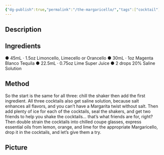 ```yaml
---
{"dg-publish":true,"permalink":"/the-margaricello/","tags":["cocktail"]}
---
```


## Description


## Ingredients

● 45mL · 1.5oz Limoncello, Limecello or Orancello 
● 30mL · 1oz Magenta Blanco Tequila 
● 22.5mL · 0.75oz Lime Super Juice
● 2 drops 20% Saline Solution

## Method

So the start is the same for all three: 
chill the shaker then add the first ingredient. All three cocktails also get saline solution, because salt enhances all flavors, and you can’t have a Margarita twist without salt. Then add plenty of ice for each of the cocktails, seal the shakers, and get two friends to help you shake the cocktails… that’s what friends are for, right? Then double strain the cocktails into chilled coupe glasses, express essential oils from lemon, orange, and lime for the appropriate Margaricello, drop it in the cocktails, and let’s give them a try.


## Picture
